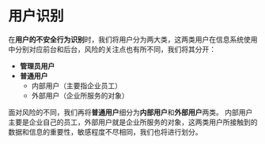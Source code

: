 # 用户识别

在**用户的不安全行为识别**时，我们将用户分为两大类，这两类用户在信息系统使用中分别对应前台和后台，风险的关注点也有所不同，我们将其分开：

* **管理员用户**
* **普通用户**
  * 内部用户（主要指企业员工）
  * 外部用户（企业所服务的对象）

面对风险的不同，我们再将**普通用户**细分为**内部用户**和**外部用户**两类。
内部用户主要是企业自己的员工，外部用户就是企业所服务的对象，这两类用户所接触到的数据和信息的重要性，敏感程度不尽相同，我们也将进行划分。

